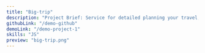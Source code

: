 ```yaml
---
title: "Big-trip"
description: "Project Brief: Service for detailed planning your travel, account cost travel and get information about sights. The minimalist interface won't give occasion to be distracted."
githubLink: "/demo-github"
demoLink: "/demo-project-1"
skills: "JS"
preview: "big-trip.png"
---
```


